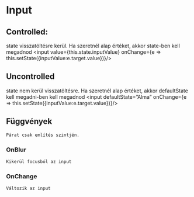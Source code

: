 # Input

## Controlled:

state visszatöltésre kerül. Ha szeretnél alap értéket, akkor state-ben kell megadnod
<input value={this.state.inputValue} onChange={e => this.setState({inputValue:e.target.value})}/>

## Uncontrolled

state nem kerül visszatöltésre. Ha szeretnél alap értéket, akkor defaultState kell megadni-ben kell megadnod
<input defaultState=”Alma” onChange={e => this.setState({inputValue:e.target.value})}/>

## Függvények

    Párat csak említés szintjén.

### OnBlur

    Kikerül focusból az input

### OnChange

    Változik az input
